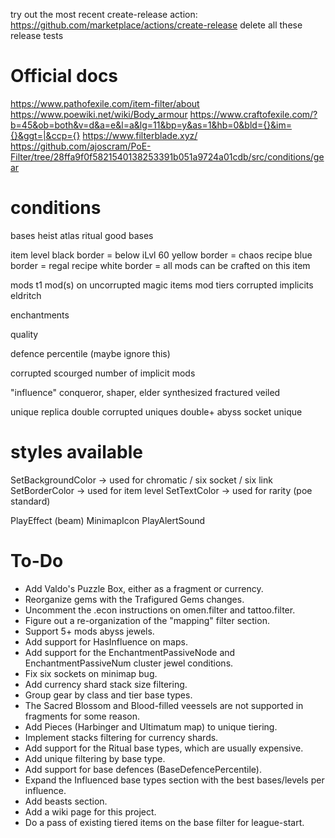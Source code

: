 try out the most recent create-release action: https://github.com/marketplace/actions/create-release
delete all these release tests

# Official docs
https://www.pathofexile.com/item-filter/about
https://www.poewiki.net/wiki/Body_armour
https://www.craftofexile.com/?b=45&ob=both&v=d&a=e&l=a&lg=11&bp=y&as=1&hb=0&bld={}&im={}&ggt=|&ccp={}
https://www.filterblade.xyz/
https://github.com/ajoscram/PoE-Filter/tree/28ffa9f0f5821540138253391b051a9724a01cdb/src/conditions/gear

# conditions
bases
    heist
    atlas
    ritual
    good bases

item level
    black border = below iLvl 60
    yellow border = chaos recipe
    blue border = regal recipe
    white border = all mods can be crafted on this item

mods
    t1 mod(s) on uncorrupted magic items 
    mod tiers
    corrupted implicits
    eldritch

enchantments

quality

defence percentile (maybe ignore this)

corrupted
    scourged
    number of implicit mods

"influence"
    conqueror, shaper, elder
    synthesized
    fractured
    veiled

unique
    replica
    double corrupted uniques
    double+ abyss socket unique

# styles available
SetBackgroundColor -> used for chromatic / six socket / six link
SetBorderColor -> used for item level
SetTextColor -> used for rarity (poe standard)

PlayEffect (beam)
MinimapIcon
PlayAlertSound

# To-Do
* Add Valdo's Puzzle Box, either as a fragment or currency.
* Reorganize gems with the Trafigured Gems changes.
* Uncomment the .econ instructions on omen.filter and tattoo.filter.
* Figure out a re-organization of the "mapping" filter section.
* Support 5+ mods abyss jewels.
* Add support for HasInfluence on maps.
* Add support for the EnchantmentPassiveNode and EnchantmentPassiveNum cluster jewel conditions.
* Fix six sockets on minimap bug.
* Add currency shard stack size filtering.
* Group gear by class and tier base types.
* The Sacred Blossom and Blood-filled veessels are  not supported in fragments for some reason.
* Add Pieces (Harbinger and Ultimatum map) to unique tiering.
* Implement stacks filtering for currency shards.
* Add support for the Ritual base types, which are usually expensive.
* Add unique filtering by base type.
* Add support for base defences (BaseDefencePercentile).
* Expand the Influenced base types section with the best bases/levels per influence.
* Add beasts section.
* Add a wiki page for this project.
* Do a pass of existing tiered items on the base filter for league-start.